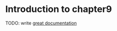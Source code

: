 # Introduction to chapter9

TODO: write [great documentation](http://jacobian.org/writing/what-to-write/)
